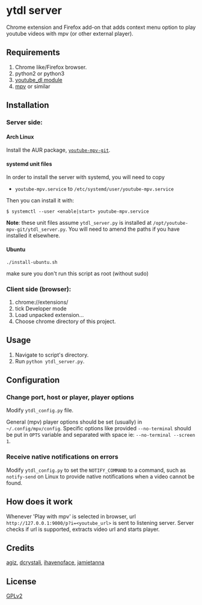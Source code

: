 # ytdl server

Chrome extension and Firefox add-on that adds context menu option to play youtube videos with mpv (or other external player).

## Requirements

1. Chrome like/Firefox browser.
2. python2 or python3
3. [youtube\_dl module](http://rg3.github.io/youtube-dl)
4. [mpv](http://mpv.io) or similar

## Installation

### Server side:

#### Arch Linux

Install the AUR package, [`youtube-mpv-git`](https://aur.archlinux.org/packages/youtube-mpv-git).

#### systemd unit files

In order to install the server with systemd, you will need to copy

- `youtube-mpv.service` to `/etc/systemd/user/youtube-mpv.service`

Then you can install it with:

```
$ systemctl --user <enable|start> youtube-mpv.service
```

**Note**: these unit files assume `ytdl_server.py` is installed at
`/opt/youtube-mpv-git/ytdl_server.py`. You will need to amend the paths if you
have installed it elsewhere.

#### Ubuntu

```
./install-ubuntu.sh
```

make sure you don't run this script as root (without sudo)


### Client side (browser):

1. chrome://extensions/
2. tick Developer mode
3. Load unpacked extension...
4. Choose chrome directory of this project.

## Usage

1. Navigate to script's directory.
2. Run `python ytdl_server.py`.

## Configuration

### Change port, host or player, player options

Modify `ytdl_config.py` file.

General (mpv) player options should be set (usually) in
`~/.config/mpv/config`. Specific options like provided
`--no-terminal` should be put in `OPTS` variable and
separated with space ie: `--no-terminal --screen 1`.

### Receive native notifications on errors

Modify `ytdl_config.py` to set the `NOTIFY_COMMAND` to a command, such as
`notify-send` on Linux to provide native notifications when a video cannot be
found.

## How does it work

Whenever 'Play with mpv' is selected in browser,
url `http://127.0.0.1:9000/p?i=<youtube_url>` is
sent to listening server. Server checks if url is
supported, extracts video url and starts player.

## Credits

[agiz](https://github.com/agiz), [dcrystalj](https://github.com/dcrystalj), [ihavenoface](https://github.com/ihavenoface), [jamietanna](https://github.com/jamietanna)

## License

[GPLv2](https://github.com/agiz/youtube-mpv/blob/master/LICENSE)
